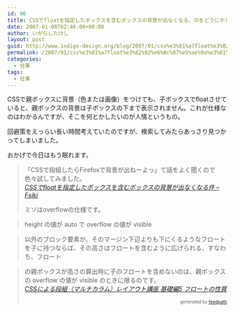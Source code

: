 ```yaml
---
id: 96
title: CSSでfloatを指定したボックスを含むボックスの背景が出なくなる、のをどうにかしたい
date: 2007-01-08T02:46:00+00:00
author: いがらしたけし
layout: post
guid: http://www.indigo-design.org/blog/2007/01/css%e3%81%a7float%e3%82%92%e6%8c%87%e5%ae%9a%e3%81%97%e3%81%9f%e3%83%9c%e3%83%83%e3%82%af%e3%82%b9%e3%82%92%e5%90%ab%e3%82%80%e3%83%9c%e3%83%83%e3%82%af%e3%82%b9%e3%81%ae%e8%83%8c%e6%99%af%e3%81%8c/
permalink: /2007/01/css%e3%81%a7float%e3%82%92%e6%8c%87%e5%ae%9a%e3%81%97%e3%81%9f%e3%83%9c%e3%83%83%e3%82%af%e3%82%b9%e3%82%92%e5%90%ab%e3%82%80%e3%83%9c%e3%83%83%e3%82%af%e3%82%b9%e3%81%ae%e8%83%8c%e6%99%af%e3%81%8c/
categories:
  - 仕事
tags:
  - 仕事
---
```

CSSで親ボックスに背景（色または画像）をつけても、子ボックスでfloatさせていると、親ボックスの背景は子ボックスの下まで表示されません。これが仕様なのはわかるんですが、そこを何とかしたいのが人情というもの。

回避策をえっらい長い時間考えていたのですが、検索してみたらあっさり見つかってしまいました。
  
おかげで今日はもう眠れます。
  


> 「CSSで段組したらFirefoxで背景が出ねーよっ」て話をよく聞くので色々試してみました。  
> <cite><a href="http://www.fsiki.com/archive/css-doc/float.html#h05">CSSでfloatを指定したボックスを含むボックスの背景が出なくなる件 &#8211; Fsiki</a></cite></p>
ミソはoverflowの仕様です。
  


> height の値が auto で overflow の値が visible
  
> 以外のブロック要素が、そのマージン下辺よりも下にくるようなフロートを子に持つならば、その高さはフロートを含むように広げられる、すなわち、フロート
  
> の親ボックスが高さの算出時に子のフロートを含めないのは、親ボックスの overflow の値が visible のときに限るのです。  
> <cite><a href="http://www.geocities.jp/multi_column/float/05.html">CSSによる段組（マルチカラム）レイアウト講座 基礎編5 フロートの性質</a><br /></cite></p><div style="text-align: right;font-size: 10px">
  &nbsp;&nbsp;<span>generated by <a href="http://feedpath.jp">feedpath</a></span>
</div>
